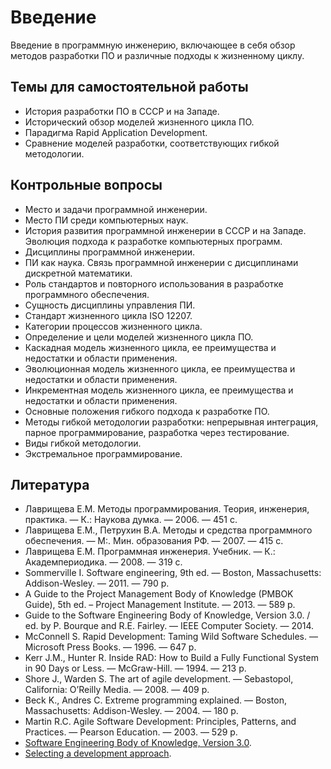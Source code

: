 # Введение

Введение в программную инженерию, включающее в себя обзор методов разработки ПО и
различные подходы к жизненному циклу.

<!--list-->

## Темы для самостоятельной работы

* История разработки ПО в СССР и на Западе.
* Исторический обзор моделей жизненного цикла ПО.
* Парадигма Rapid Application Development.
* Сравнение моделей разработки, соответствующих гибкой методологии.

## Контрольные вопросы

* Место и задачи программной инженерии.
* Место ПИ среди компьютерных наук.
* История развития программной инженерии в СССР и на Западе. Эволюция подхода к разработке компьютерных программ.
* Дисциплины программной инженерии.
* ПИ как наука. Связь программной инженерии с дисциплинами дискретной математики.
* Роль стандартов и повторного использования в разработке программного обеспечения.
* Сущность дисциплины управления ПИ.
* Стандарт жизненного цикла ISO 12207.
* Категории процессов жизненного цикла.
* Определение и цели моделей жизненного цикла ПО.
* Каскадная модель жизненного цикла, ее преимущества и недостатки и области применения.
* Эволюционная модель жизненного цикла, ее преимущества и недостатки и области применения.
* Инкрементная модель жизненного цикла, ее преимущества и недостатки и области применения.
* Основные положения гибкого подхода к разработке ПО.
* Методы гибкой методологии разработки: непрерывная интеграция, парное программирование,
  разработка через тестирование.
* Виды гибкой методологии.
* Экстремальное программирование.

## Литература

* Лаврищева Е.М. Методы программирования. Теория, инженерия, практика. —
  К.: Наукова думка. — 2006. — 451 с.
* Лаврищева Е.М., Петрухин В.А. Методы и средства программного обеспечения. —
  М:. Мин. образования РФ. — 2007. — 415 с.
* Лаврищева Е.М. Программная инженерия. Учебник. — К.: Академпериодика. —
  2008. — 319 с.
* Sommerville I. Software engineering, 9th ed. — Boston, Massachusetts:
  Addison-Wesley. — 2011. — 790 p.
* A Guide to the Project Management Body of Knowledge (PMBOK Guide), 5th ed. –
  Project Management Institute. — 2013. — 589 p.
* Guide to the Software Engineering Body of Knowledge, Version 3.0. /
  ed. by P. Bourque and R.E. Fairley. — IEEE Computer Society. — 2014.
* McConnell S. Rapid Development: Taming Wild Software Schedules. — Microsoft
  Press Books. — 1996. — 647 p.
* Kerr J.M., Hunter R. Inside RAD: How to Build a Fully Functional System
  in 90 Days or Less. — McGraw-Hill. — 1994. — 213 p.
* Shore J., Warden S. The art of agile development. — Sebastopol, California:
  O’Reilly Media. — 2008. — 409 p.
* Beck K., Andres C. Extreme programming explained. — Boston, Massachusetts:
  Addison-Wesley. — 2004. — 180 p.
* Martin R.C. Agile Software Development: Principles, Patterns, and Practices. —
  Pearson Education. — 2003. — 529 p.
* [Software Engineering Body of Knowledge, Version 3.0][swebok].
* [Selecting a development approach][approach].

[swebok]: https://www.computer.org/web/swebok/v3
[approach]: https://www.cms.gov/Research-Statistics-Data-and-Systems/CMS-Information-Technology/XLC/Downloads/SelectingDevelopmentApproach.pdf
